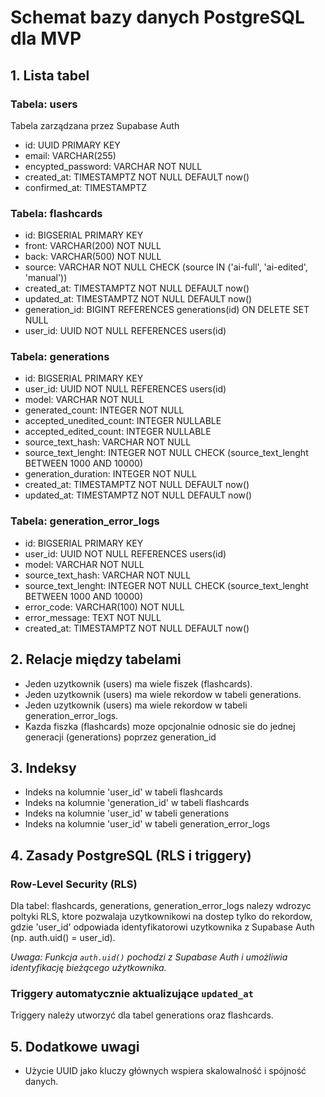 # Schemat bazy danych PostgreSQL dla MVP

## 1. Lista tabel

### Tabela: users

Tabela zarządzana przez Supabase Auth

- id: UUID PRIMARY KEY
- email: VARCHAR(255)
- encypted_password: VARCHAR NOT NULL
- created_at: TIMESTAMPTZ NOT NULL DEFAULT now()
- confirmed_at: TIMESTAMPTZ

### Tabela: flashcards

- id: BIGSERIAL PRIMARY KEY
- front: VARCHAR(200) NOT NULL
- back: VARCHAR(500) NOT NULL
- source: VARCHAR NOT NULL CHECK (source IN ('ai-full', 'ai-edited', 'manual'))
- created_at: TIMESTAMPTZ NOT NULL DEFAULT now()
- updated_at: TIMESTAMPTZ NOT NULL DEFAULT now()
- generation_id: BIGINT REFERENCES generations(id) ON DELETE SET NULL
- user_id: UUID NOT NULL REFERENCES users(id)

### Tabela: generations

- id: BIGSERIAL PRIMARY KEY
- user_id: UUID NOT NULL REFERENCES users(id)
- model: VARCHAR NOT NULL
- generated_count: INTEGER NOT NULL
- accepted_unedited_count: INTEGER NULLABLE
- accepted_edited_count: INTEGER NULLABLE
- source_text_hash: VARCHAR NOT NULL
- source_text_lenght: INTEGER NOT NULL CHECK (source_text_lenght BETWEEN 1000 AND 10000)
- generation_duration: INTEGER NOT NULL
- created_at: TIMESTAMPTZ NOT NULL DEFAULT now()
- updated_at: TIMESTAMPTZ NOT NULL DEFAULT now()

### Tabela: generation_error_logs

- id: BIGSERIAL PRIMARY KEY
- user_id: UUID NOT NULL REFERENCES users(id)
- model: VARCHAR NOT NULL
- source_text_hash: VARCHAR NOT NULL
- source_text_lenght: INTEGER NOT NULL CHECK (source_text_lenght BETWEEN 1000 AND 10000)
- error_code: VARCHAR(100) NOT NULL
- error_message: TEXT NOT NULL
- created_at: TIMESTAMPTZ NOT NULL DEFAULT now()

## 2. Relacje między tabelami

- Jeden uzytkownik (users) ma wiele fiszek (flashcards).
- Jeden uzytkownik (users) ma wiele rekordow w tabeli generations.
- Jeden uzytkownik (users) ma wiele rekordow w tabeli generation_error_logs.
- Kazda fiszka (flashcards) moze opcjonalnie odnosic sie do jednej generacji (generations) poprzez generation_id

## 3. Indeksy

- Indeks na kolumnie 'user_id' w tabeli flashcards
- Indeks na kolumnie 'generation_id' w tabeli flashcards
- Indeks na kolumnie 'user_id' w tabeli generations
- Indeks na kolumnie 'user_id' w tabeli generation_error_logs

## 4. Zasady PostgreSQL (RLS i triggery)

### Row-Level Security (RLS)

Dla tabel: flashcards, generations, generation_error_logs nalezy wdrozyc poltyki RLS, ktore pozwalaja uzytkownikowi na dostep tylko do rekordow, gdzie 'user_id' odpowiada identyfikatorowi uzytkownika z Supabase Auth (np. auth.uid() = user_id).

_Uwaga: Funkcja `auth.uid()` pochodzi z Supabase Auth i umożliwia identyfikację bieżącego użytkownika._

### Triggery automatycznie aktualizujące `updated_at`

Triggery należy utworzyć dla tabel generations oraz flashcards.

## 5. Dodatkowe uwagi

- Użycie UUID jako kluczy głównych wspiera skalowalność i spójność danych.
